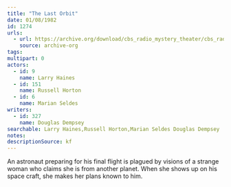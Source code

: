 ```yaml
---
title: "The Last Orbit"
date: 01/08/1982
id: 1274
urls: 
  - url: https://archive.org/download/cbs_radio_mystery_theater/cbs_radio_mystery_theater-1251-1300.zip/cbs_radio_mystery_theater-1251-1300%2Fcbsrmt_1274_the_last_orbit.mp3
    source: archive-org
tags: 
multipart: 0
actors:  
  - id: 9
    name: Larry Haines  
  - id: 151
    name: Russell Horton  
  - id: 6
    name: Marian Seldes
writers:  
  - id: 327
    name: Douglas Dempsey
searchable: Larry Haines,Russell Horton,Marian Seldes Douglas Dempsey
notes: 
descriptionSource: kf
---
```

An astronaut preparing for his final flight is plagued by visions of a strange woman who claims she is from another planet. When she shows up on his space craft, she makes her plans known to him.